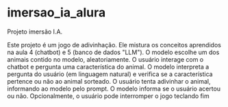 # imersao_ia_alura
Projeto imersão I.A.

Este projeto é um jogo de adivinhação.
Ele mistura os conceitos aprendidos na aula 4 (chatbot) e 5 (banco de dados "LLM").
O modelo escolhe um dos animais contido no modelo, aleatoriamente.
O usuário interage com o chatbot e pergunta uma característica do animal.
O modelo interpreta a pergunta do usuário (em linguagem natural) e verifica se a característica pertence ou não ao animal sorteado.
O usuário tenta adivinhar o animal, informando ao modelo pelo prompt.
O modelo informa se o usuário acertou ou não.
Opcionalmente, o usuário pode interromper o jogo teclando fim
